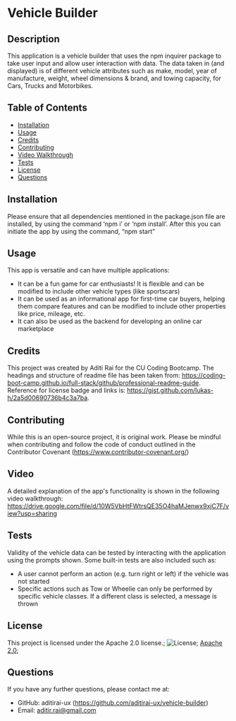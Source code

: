 # Vehicle Builder

## Description

This application is a vehicle builder that uses the npm inquirer package to take user input and allow user interaction with data. The data taken in (and displayed) is of different vehicle attributes such as make, model, year of manufacture, weight, wheel dimensions & brand, and towing capacity, for Cars, Trucks and Motorbikes.

## Table of Contents

- [Installation](#installation)
- [Usage](#usage)
- [Credits](#credits)
- [Contributing](#contributing)
- [Video Walkthrough](#video)
- [Tests](#tests)
- [License](#license)
- [Questions](#questions)

## Installation

Please ensure that all dependencies mentioned in the package.json file are installed, by using the command ‘npm i’ or ‘npm install’. After this you can initiate the app by using the command, “npm start”

## Usage

This app is versatile and can have multiple applications:

- It can be a fun game for car enthusiasts! It is flexible and can be modified to include other vehicle types (like sportscars)
- It can be used as an informational app for first-time car buyers, helping them compare features and can be modified to include other properties like price, mileage, etc.
- It can also be used as the backend for developing an online car marketplace

## Credits

This project was created by Aditi Rai for the CU Coding Bootcamp. The headings and structure of readme file has been taken from: https://coding-boot-camp.github.io/full-stack/github/professional-readme-guide. Reference for license badge and links is: https://gist.github.com/lukas-h/2a5d00690736b4c3a7ba.

## Contributing

While this is an open-source project, it is original work. Please be mindful when contributing and follow the code of conduct outlined in the Contributor Covenant (https://www.contributor-covenant.org/)

## Video

A detailed explanation of the app's functionality is shown in the following video walkthrough: https://drive.google.com/file/d/10W5VbHtFWtrsQE35O4haMJenwx9xjC7F/view?usp=sharing

## Tests

Validity of the vehicle data can be tested by interacting with the application using the prompts shown. Some built-in tests are also included such as:

- A user cannot perform an action (e.g. turn right or left) if the vehicle was not started
- Specific actions such as Tow or Wheelie can only be performed by specific vehicle classes. If a different class is selected, a message is thrown

## License

This project is licensed under the Apache 2.0 license.;
![License](https://img.shields.io/badge/License-Apache%202.0-blue.svg);
[Apache 2.0](https://opensource.org/licenses/Apache-2.0);

## Questions

If you have any further questions, please contact me at:

- GitHub: aditirai-ux (https://github.com/aditirai-ux/vehicle-builder)
- Email: aditir.rai@gmail.com

